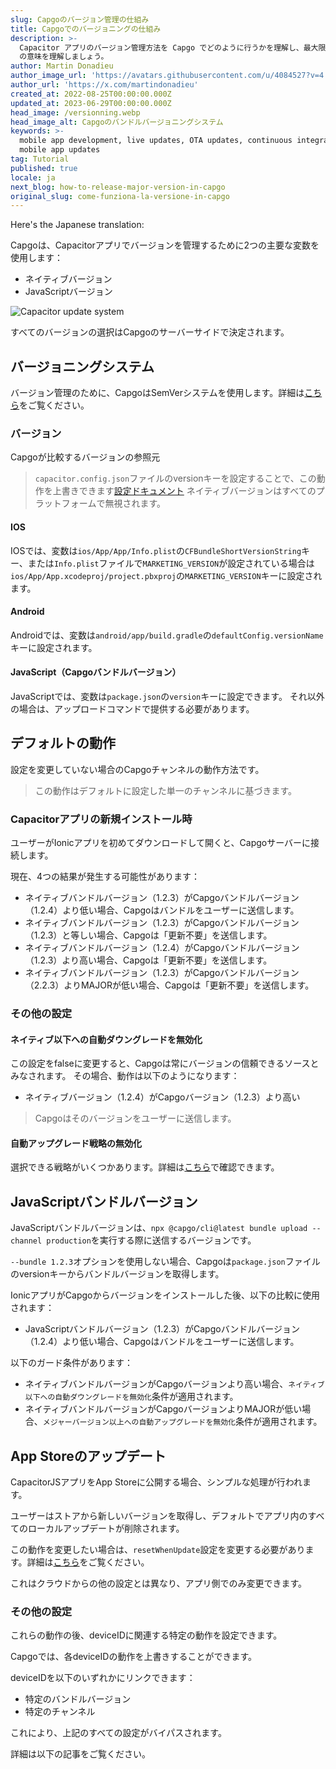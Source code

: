 ```yaml
---
slug: Capgoのバージョン管理の仕組み
title: Capgoでのバージョニングの仕組み
description: >-
  Capacitor アプリのバージョン管理方法を Capgo でどのように行うかを理解し、最大限に活用しましょう。major、minor、patch
  の意味を理解しましょう。
author: Martin Donadieu
author_image_url: 'https://avatars.githubusercontent.com/u/4084527?v=4'
author_url: 'https://x.com/martindonadieu'
created_at: 2022-08-25T00:00:00.000Z
updated_at: 2023-06-29T00:00:00.000Z
head_image: /versionning.webp
head_image_alt: Capgoのバンドルバージョニングシステム
keywords: >-
  mobile app development, live updates, OTA updates, continuous integration,
  mobile app updates
tag: Tutorial
published: true
locale: ja
next_blog: how-to-release-major-version-in-capgo
original_slug: come-funziona-la-versione-in-capgo
---
```

Here's the Japanese translation:

Capgoは、Capacitorアプリでバージョンを管理するために2つの主要な変数を使用します：
  - ネイティブバージョン
  - JavaScriptバージョン

<div class="mx-auto" style="width:100%;">
  <img src="/graph_capgo.webp" alt="Capacitor update system">
</div>

すべてのバージョンの選択はCapgoのサーバーサイドで決定されます。

## バージョニングシステム

バージョン管理のために、CapgoはSemVerシステムを使用します。詳細は[こちら](https://semver.org/)をご覧ください。

### バージョン

Capgoが比較するバージョンの参照元

  > `capacitor.config.json`ファイルのversionキーを設定することで、この動作を上書きできます[設定ドキュメント](/docs/plugin/settings/#version)
  > ネイティブバージョンはすべてのプラットフォームで無視されます。

#### IOS

IOSでは、変数は`ios/App/App/Info.plist`の`CFBundleShortVersionString`キー、または`Info.plist`ファイルで`MARKETING_VERSION`が設定されている場合は`ios/App/App.xcodeproj/project.pbxproj`の`MARKETING_VERSION`キーに設定されます。

#### Android

Androidでは、変数は`android/app/build.gradle`の`defaultConfig.versionName`キーに設定されます。

#### JavaScript（Capgoバンドルバージョン）

JavaScriptでは、変数は`package.json`の`version`キーに設定できます。
それ以外の場合は、アップロードコマンドで提供する必要があります。

## デフォルトの動作

設定を変更していない場合のCapgoチャンネルの動作方法です。

> この動作はデフォルトに設定した単一のチャンネルに基づきます。

### Capacitorアプリの新規インストール時
ユーザーがIonicアプリを初めてダウンロードして開くと、Capgoサーバーに接続します。

現在、4つの結果が発生する可能性があります：
  - ネイティブバンドルバージョン（1.2.3）がCapgoバンドルバージョン（1.2.4）より低い場合、Capgoはバンドルをユーザーに送信します。
  - ネイティブバンドルバージョン（1.2.3）がCapgoバンドルバージョン（1.2.3）と等しい場合、Capgoは「更新不要」を送信します。
  - ネイティブバンドルバージョン（1.2.4）がCapgoバンドルバージョン（1.2.3）より高い場合、Capgoは「更新不要」を送信します。
  - ネイティブバンドルバージョン（1.2.3）がCapgoバンドルバージョン（2.2.3）よりMAJORが低い場合、Capgoは「更新不要」を送信します。

### その他の設定

#### ネイティブ以下への自動ダウングレードを無効化

この設定をfalseに変更すると、Capgoは常にバージョンの信頼できるソースとみなされます。
その場合、動作は以下のようになります：
- ネイティブバージョン（1.2.4）がCapgoバージョン（1.2.3）より高い

> Capgoはそのバージョンをユーザーに送信します。

#### 自動アップグレード戦略の無効化

選択できる戦略がいくつかあります。詳細は[こちら](/docs/cli/commands/#disable-updates-strategy)で確認できます。

## JavaScriptバンドルバージョン

JavaScriptバンドルバージョンは、`npx @capgo/cli@latest bundle upload --channel production`を実行する際に送信するバージョンです。

`--bundle 1.2.3`オプションを使用しない場合、Capgoは`package.json`ファイルのversionキーからバンドルバージョンを取得します。

IonicアプリがCapgoからバージョンをインストールした後、以下の比較に使用されます：
  - JavaScriptバンドルバージョン（1.2.3）がCapgoバンドルバージョン（1.2.4）より低い場合、Capgoはバンドルをユーザーに送信します。

以下のガード条件があります：
  - ネイティブバンドルバージョンがCapgoバージョンより高い場合、`ネイティブ以下への自動ダウングレードを無効化`条件が適用されます。
  - ネイティブバンドルバージョンがCapgoバージョンよりMAJORが低い場合、`メジャーバージョン以上への自動アップグレードを無効化`条件が適用されます。

## App Storeのアップデート

CapacitorJSアプリをApp Storeに公開する場合、シンプルな処理が行われます。

ユーザーはストアから新しいバージョンを取得し、デフォルトでアプリ内のすべてのローカルアップデートが削除されます。

この動作を変更したい場合は、`resetWhenUpdate`設定を変更する必要があります。詳細は[こちら](/docs/plugin/api#settings)をご覧ください。

これはクラウドからの他の設定とは異なり、アプリ側でのみ変更できます。

### その他の設定

これらの動作の後、deviceIDに関連する特定の動作を設定できます。

Capgoでは、各deviceIDの動作を上書きすることができます。

deviceIDを以下のいずれかにリンクできます：
  - 特定のバンドルバージョン
  - 特定のチャンネル

これにより、上記のすべての設定がバイパスされます。

詳細は以下の記事をご覧ください。
